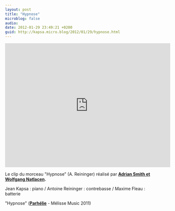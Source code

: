 ```yaml
---
layout: post
title: "Hypnose"
microblog: false
audio: 
date: 2012-01-29 23:49:21 +0200
guid: http://kapsa.micro.blog/2012/01/29/hypnose.html
---
```

<iframe src="http://www.youtube.com/embed/AwInYIrbeeI?rel=0&amp;showinfo=0" width="545" height="409" frameborder="0"></iframe>

Le clip du morceau "Hypnose" (A. Reininger) réalisé par <strong><a title="Smith &amp; Natlacen" href="http://www.momtomb.com/" target="_blank">Adrian Smith et Wolfgang Natlacen</a>.</strong>

Jean Kapsa : piano / Antoine Reininger : contrebasse / Maxime Fleau : batterie

"Hypnose" (<strong><a title="Acheter l'album Parhélie" href="http://www.amazon.fr/Parhélie-Kapsa-Antoine-Reininger-Maxime/dp/B004T6B9NI/ref=sr_1_1?ie=UTF8&amp;qid=1327873685&amp;sr=8-1" target="_blank">Parhélie</a></strong> - Mélisse Music 2011)
